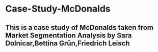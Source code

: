 # Case-Study-McDonalds
## This is a case study of McDonalds taken from Market Segmentation Analysis by Sara Dolnicar,Bettina Grün,Friedrich Leisch ##
